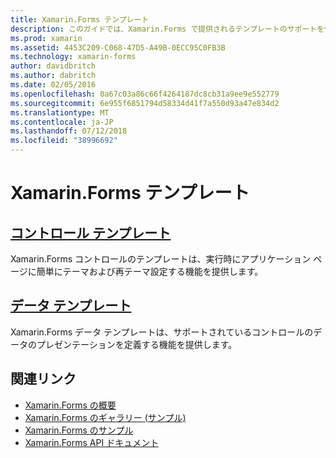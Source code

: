 ```yaml
---
title: Xamarin.Forms テンプレート
description: このガイドでは、Xamarin.Forms で提供されるテンプレートのサポートを使用する方法について説明します。 これは、コントロール テンプレートは、実行時に簡単にテーマおよび再テーマ設定ページを使用できる、およびサポートされているコントロールのデータのプレゼンテーションを定義するデータ テンプレートが含まれます。
ms.prod: xamarin
ms.assetid: 4453C209-C068-47D5-A49B-0ECC95C0FB3B
ms.technology: xamarin-forms
author: davidbritch
ms.author: dabritch
ms.date: 02/05/2016
ms.openlocfilehash: 0a67c03a86c66f4264187dc8cb31a9ee9e552779
ms.sourcegitcommit: 6e955f6851794d58334d41f7a550d93a47e834d2
ms.translationtype: MT
ms.contentlocale: ja-JP
ms.lasthandoff: 07/12/2018
ms.locfileid: "38996692"
---
```

# <a name="xamarinforms-templates"></a>Xamarin.Forms テンプレート

## <a name="control-templatescontrol-templatesindexmd"></a>[コントロール テンプレート](control-templates/index.md)

Xamarin.Forms コントロールのテンプレートは、実行時にアプリケーション ページに簡単にテーマおよび再テーマ設定する機能を提供します。

## <a name="data-templatesdata-templatesindexmd"></a>[データ テンプレート](data-templates/index.md)

Xamarin.Forms データ テンプレートは、サポートされているコントロールのデータのプレゼンテーションを定義する機能を提供します。


## <a name="related-links"></a>関連リンク

- [Xamarin.Forms の概要](~/xamarin-forms/get-started/introduction-to-xamarin-forms.md)
- [Xamarin.Forms のギャラリー (サンプル)](https://developer.xamarin.com/samples/FormsGallery/)
- [Xamarin.Forms のサンプル](https://developer.xamarin.com/samples/tag/Xamarin.Forms/)
- [Xamarin.Forms API ドキュメント](xref:Xamarin.Forms)
